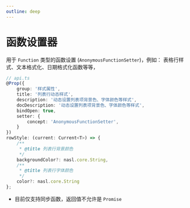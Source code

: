 ```yaml
---
outline: deep
---
```


# 函数设置器 <Badge type="tip" text="^3.10.0" />

用于 `Function` 类型的函数设置 (`AnonymousFunctionSetter`)，例如： 表格行样式、文本格式化、日期格式化函数等等，

```ts
// api.ts
@Prop({
    group: '样式属性',
    title: '列表行动态样式',
    description: '动态设置列表项背景色、字体颜色等样式',
    docDescription: '动态设置列表项背景色、字体颜色等样式',
    bindOpen: true,
    setter: {
        concept: 'AnonymousFunctionSetter',
    }
})
rowStyle: (current: Current<T>) => { 
    /**
     * @title 列表行背景颜色
     */
    backgroundColor?: nasl.core.String, 
    /**
     * @title 列表行字体颜色
     */
    color?: nasl.core.String 
};
```

* 目前仅支持同步函数，返回值不允许是 `Promise`
